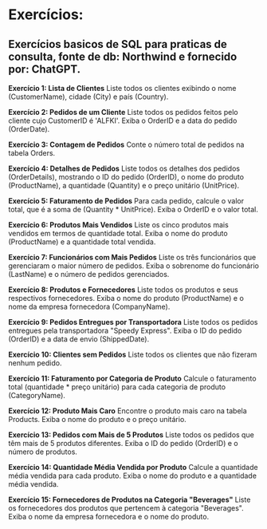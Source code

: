 # Exercícios: 

## Exercícios basicos de SQL para praticas de consulta, fonte de db: Northwind e fornecido por: ChatGPT.

**Exercício 1: Lista de Clientes**
Liste todos os clientes exibindo o nome (CustomerName), cidade (City) e país (Country).

**Exercício 2: Pedidos de um Cliente**
Liste todos os pedidos feitos pelo cliente cujo CustomerID é 'ALFKI'. Exiba o OrderID e a data do pedido (OrderDate).

**Exercício 3: Contagem de Pedidos**
Conte o número total de pedidos na tabela Orders.

**Exercício 4: Detalhes de Pedidos**
Liste todos os detalhes dos pedidos (OrderDetails), mostrando o ID do pedido (OrderID), o nome do produto (ProductName), a quantidade (Quantity) e o preço unitário (UnitPrice).

**Exercício 5: Faturamento de Pedidos**
Para cada pedido, calcule o valor total, que é a soma de (Quantity * UnitPrice). Exiba o OrderID e o valor total.

**Exercício 6: Produtos Mais Vendidos**
Liste os cinco produtos mais vendidos em termos de quantidade total. Exiba o nome do produto (ProductName) e a quantidade total vendida.

**Exercício 7: Funcionários com Mais Pedidos**
Liste os três funcionários que gerenciaram o maior número de pedidos. Exiba o sobrenome do funcionário (LastName) e o número de pedidos gerenciados.

**Exercício 8: Produtos e Fornecedores**
Liste todos os produtos e seus respectivos fornecedores. Exiba o nome do produto (ProductName) e o nome da empresa fornecedora (CompanyName).

**Exercício 9: Pedidos Entregues por Transportadora**
Liste todos os pedidos entregues pela transportadora "Speedy Express". Exiba o ID do pedido (OrderID) e a data de envio (ShippedDate).

**Exercício 10: Clientes sem Pedidos**
Liste todos os clientes que não fizeram nenhum pedido.

**Exercício 11: Faturamento por Categoria de Produto**
Calcule o faturamento total (quantidade * preço unitário) para cada categoria de produto (CategoryName).

**Exercício 12: Produto Mais Caro**
Encontre o produto mais caro na tabela Products. Exiba o nome do produto e o preço unitário.

**Exercício 13: Pedidos com Mais de 5 Produtos**
Liste todos os pedidos que têm mais de 5 produtos diferentes. Exiba o ID do pedido (OrderID) e o número de produtos.

**Exercício 14: Quantidade Média Vendida por Produto**
Calcule a quantidade média vendida para cada produto. Exiba o nome do produto e a quantidade média vendida.

**Exercício 15: Fornecedores de Produtos na Categoria "Beverages"**
Liste os fornecedores dos produtos que pertencem à categoria "Beverages". Exiba o nome da empresa fornecedora e o nome do produto.